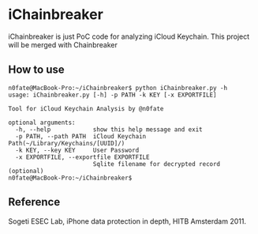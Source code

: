 # iChainbreaker

iChainbreaker is just PoC code for analyzing iCloud Keychain. This project will be merged with Chainbreaker

## How to use

    n0fate@MacBook-Pro:~/iChainbreaker$ python iChainbreaker.py -h
    usage: iChainbreaker.py [-h] -p PATH -k KEY [-x EXPORTFILE]
    
    Tool for iCloud Keychain Analysis by @n0fate
    
    optional arguments:
      -h, --help            show this help message and exit
      -p PATH, --path PATH  iCloud Keychain Path(~/Library/Keychains/[UUID]/)
      -k KEY, --key KEY     User Password
      -x EXPORTFILE, --exportfile EXPORTFILE
                            Sqlite filename for decrypted record (optional)
    n0fate@MacBook-Pro:~/iChainbreaker$ 


## Reference
Sogeti ESEC Lab, iPhone data protection in depth, HITB Amsterdam 2011.
